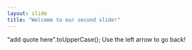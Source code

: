 ```yaml
---
layout: slide
title: "Welcome to our second slide!"
---
```

"add quote here".toUpperCase();
Use the left arrow to go back!

